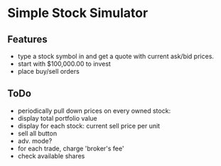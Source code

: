 # Simple Stock Simulator

## Features 
* type a stock symbol in and get a quote with current ask/bid prices.
* start with $100,000.00 to invest
* place buy/sell orders

## ToDo
* periodically pull down prices on every owned stock:
 * display total portfolio value
 * display for each stock: current sell price per unit
* sell all button
* adv. mode?
 * for each trade, charge 'broker's fee'
 * check available shares
